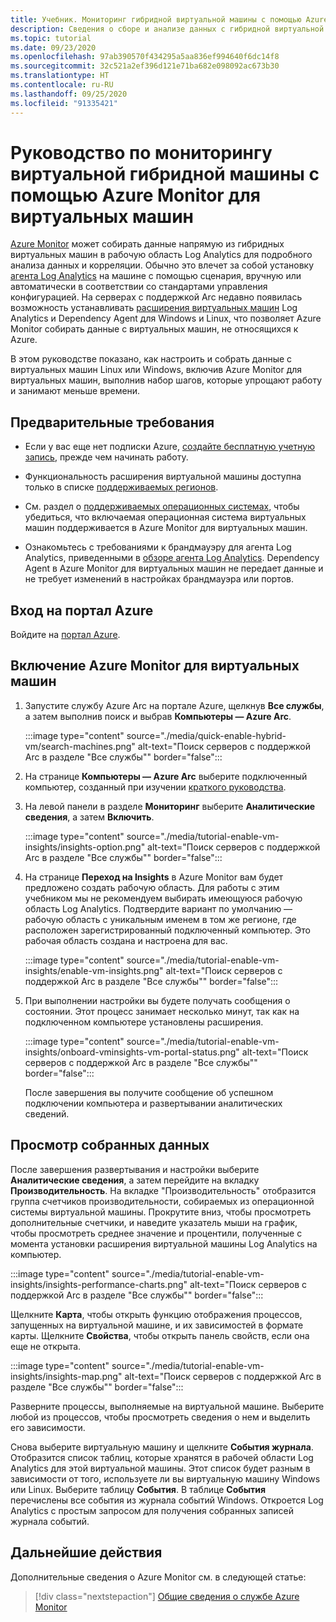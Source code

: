 ```yaml
---
title: Учебник. Мониторинг гибридной виртуальной машины с помощью Azure Monitor для виртуальных машин
description: Сведения о сборе и анализе данных с гибридной виртуальной машины в Azure Monitor.
ms.topic: tutorial
ms.date: 09/23/2020
ms.openlocfilehash: 97ab390570f434295a5aa836ef994640f6dc14f8
ms.sourcegitcommit: 32c521a2ef396d121e71ba682e098092ac673b30
ms.translationtype: HT
ms.contentlocale: ru-RU
ms.lasthandoff: 09/25/2020
ms.locfileid: "91335421"
---
```

# <a name="tutorial-monitor-a-hybrid-machine-with-azure-monitor-for-vms"></a>Руководство по мониторингу виртуальной гибридной машины с помощью Azure Monitor для виртуальных машин

[Azure Monitor](../overview.md) может собирать данные напрямую из гибридных виртуальных машин в рабочую область Log Analytics для подробного анализа данных и корреляции. Обычно это влечет за собой установку [агента Log Analytics](../../../azure-monitor/platform/agents-overview.md#log-analytics-agent) на машине с помощью сценария, вручную или автоматически в соответствии со стандартами управления конфигурацией. На серверах с поддержкой Arc недавно появилась возможность устанавливать [расширения виртуальных машин](../manage-vm-extensions.md) Log Analytics и Dependency Agent для Windows и Linux, что позволяет Azure Monitor собирать данные с виртуальных машин, не относящихся к Azure.

В этом руководстве показано, как настроить и собрать данные с виртуальных машин Linux или Windows, включив Azure Monitor для виртуальных машин, выполнив набор шагов, которые упрощают работу и занимают меньше времени.  

## <a name="prerequisites"></a>Предварительные требования

* Если у вас еще нет подписки Azure, [создайте бесплатную учетную запись](https://azure.microsoft.com/free/?WT.mc_id=A261C142F), прежде чем начинать работу.

* Функциональность расширения виртуальной машины доступна только в списке [поддерживаемых регионов](../overview.md#supported-regions).

* См. раздел о [поддерживаемых операционных системах](../../../azure-monitor/insights/vminsights-enable-overview.md#supported-operating-systems), чтобы убедиться, что включаемая операционная система виртуальных машин поддерживается в Azure Monitor для виртуальных машин.

* Ознакомьтесь с требованиями к брандмауэру для агента Log Analytics, приведенными в [обзоре агента Log Analytics](../../../azure-monitor/platform/log-analytics-agent.md#network-requirements). Dependency Agent в Azure Monitor для виртуальных машин не передает данные и не требует изменений в настройках брандмауэра или портов.

## <a name="sign-in-to-azure-portal"></a>Вход на портал Azure

Войдите на [портал Azure](https://portal.azure.com).

## <a name="enable-azure-monitor-for-vms"></a>Включение Azure Monitor для виртуальных машин

1. Запустите службу Azure Arc на портале Azure, щелкнув **Все службы**, а затем выполнив поиск и выбрав **Компьютеры — Azure Arc**.

    :::image type="content" source="./media/quick-enable-hybrid-vm/search-machines.png" alt-text="Поиск серверов с поддержкой Arc в разделе &quot;Все службы&quot;" border="false":::

1. На странице **Компьютеры — Azure Arc** выберите подключенный компьютер, созданный при изучении [краткого руководства](quick-enable-hybrid-vm.md).

1. На левой панели в разделе **Мониторинг** выберите **Аналитические сведения**, а затем **Включить**.

    :::image type="content" source="./media/tutorial-enable-vm-insights/insights-option.png" alt-text="Поиск серверов с поддержкой Arc в разделе &quot;Все службы&quot;" border="false":::

1. На странице **Переход на Insights** в Azure Monitor вам будет предложено создать рабочую область. Для работы с этим учебником мы не рекомендуем выбирать имеющуюся рабочую область Log Analytics. Подтвердите вариант по умолчанию — рабочую область с уникальным именем в том же регионе, где расположен зарегистрированный подключенный компьютер. Это рабочая область создана и настроена для вас.

    :::image type="content" source="./media/tutorial-enable-vm-insights/enable-vm-insights.png" alt-text="Поиск серверов с поддержкой Arc в разделе &quot;Все службы&quot;" border="false":::

1. При выполнении настройки вы будете получать сообщения о состоянии. Этот процесс занимает несколько минут, так как на подключенном компьютере установлены расширения.

    :::image type="content" source="./media/tutorial-enable-vm-insights/onboard-vminsights-vm-portal-status.png" alt-text="Поиск серверов с поддержкой Arc в разделе &quot;Все службы&quot;" border="false":::

    После завершения вы получите сообщение об успешном подключении компьютера и развертывании аналитических сведений.

## <a name="view-data-collected"></a>Просмотр собранных данных

После завершения развертывания и настройки выберите **Аналитические сведения**, а затем перейдите на вкладку **Производительность**. На вкладке "Производительность" отобразится группа счетчиков производительности, собираемых из операционной системы виртуальной машины. Прокрутите вниз, чтобы просмотреть дополнительные счетчики, и наведите указатель мыши на график, чтобы просмотреть среднее значение и процентили, полученные с момента установки расширения виртуальной машины Log Analytics на компьютер.

:::image type="content" source="./media/tutorial-enable-vm-insights/insights-performance-charts.png" alt-text="Поиск серверов с поддержкой Arc в разделе &quot;Все службы&quot;" border="false":::

Щелкните **Карта**, чтобы открыть функцию отображения процессов, запущенных на виртуальной машине, и их зависимостей в формате карты. Щелкните **Свойства**, чтобы открыть панель свойств, если она еще не открыта.

:::image type="content" source="./media/tutorial-enable-vm-insights/insights-map.png" alt-text="Поиск серверов с поддержкой Arc в разделе &quot;Все службы&quot;" border="false":::

Разверните процессы, выполняемые на виртуальной машине. Выберите любой из процессов, чтобы просмотреть сведения о нем и выделить его зависимости.

Снова выберите виртуальную машину и щелкните **События журнала**. Отобразится список таблиц, которые хранятся в рабочей области Log Analytics для этой виртуальной машины. Этот список будет разным в зависимости от того, используете ли вы виртуальную машину Windows или Linux. Выберите таблицу **События**. В таблице **События** перечислены все события из журнала событий Windows. Откроется Log Analytics с простым запросом для получения собранных записей журнала событий.

## <a name="next-steps"></a>Дальнейшие действия

Дополнительные сведения о Azure Monitor см. в следующей статье:

> [!div class="nextstepaction"]
> [Общие сведения о службе Azure Monitor](../../../azure-monitor/overview.md)